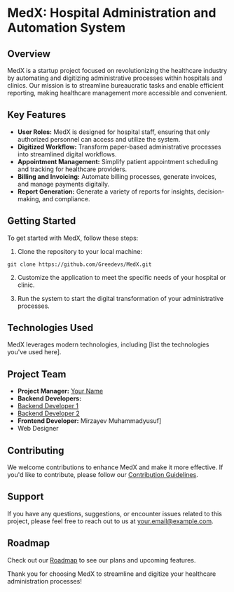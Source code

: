 # MedX: Hospital Administration and Automation System

## Overview
MedX is a startup project focused on revolutionizing the healthcare industry by automating and digitizing administrative processes within hospitals and clinics. Our mission is to streamline bureaucratic tasks and enable efficient reporting, making healthcare management more accessible and convenient.

## Key Features
- **User Roles:** MedX is designed for hospital staff, ensuring that only authorized personnel can access and utilize the system.
- **Digitized Workflow:** Transform paper-based administrative processes into streamlined digital workflows.
- **Appointment Management:** Simplify patient appointment scheduling and tracking for healthcare providers.
- **Billing and Invoicing:** Automate billing processes, generate invoices, and manage payments digitally.
- **Report Generation:** Generate a variety of reports for insights, decision-making, and compliance.

## Getting Started
To get started with MedX, follow these steps:

1. Clone the repository to your local machine:

```git clone https://github.com/Greedevs/MedX.git```

2. Customize the application to meet the specific needs of your hospital or clinic.

3. Run the system to start the digital transformation of your administrative processes.

## Technologies Used
MedX leverages modern technologies, including [list the technologies you've used here].

## Project Team
- **Project Manager:** [Your Name](https://github.com/muqimjon)
- **Backend Developers:** 
- [Backend Developer 1](https://github.com/abdurrohmanq)
- [Backend Developer 2](https://github.com/avazbekm)
- **Frontend Developer:** Mirzayev Muhammadyusuf]
- Web Designer

## Contributing
We welcome contributions to enhance MedX and make it more effective. If you'd like to contribute, please follow our [Contribution Guidelines](CONTRIBUTING.md).

## Support
If you have any questions, suggestions, or encounter issues related to this project, please feel free to reach out to us at your.email@example.com.

## Roadmap
Check out our [Roadmap](ROADMAP.md) to see our plans and upcoming features.

Thank you for choosing MedX to streamline and digitize your healthcare administration processes!
